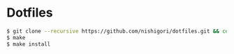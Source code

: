 Dotfiles
========

```sh
$ git clone --recursive https://github.com/nishigori/dotfiles.git && cd dotfiles
$ make
$ make install
```
